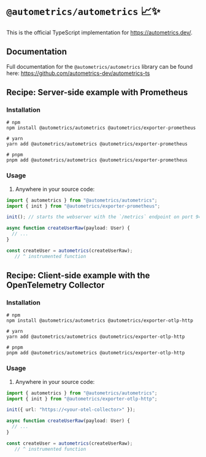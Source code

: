 # `@autometrics/autometrics` 📈✨

This is the official TypeScript implementation for https://autometrics.dev/.

## Documentation

Full documentation for the `@autometrics/autometrics` library can be found
here: https://github.com/autometrics-dev/autometrics-ts

## Recipe: Server-side example with Prometheus

### Installation

```shell
# npm
npm install @autometrics/autometrics @autometrics/exporter-prometheus

# yarn
yarn add @autometrics/autometrics @autometrics/exporter-prometheus

# pnpm
pnpm add @autometrics/autometrics @autometrics/exporter-prometheus
```

### Usage

1. Anywhere in your source code:

```typescript
import { autometrics } from "@autometrics/autometrics";
import { init } from "@autometrics/exporter-prometheus";

init(); // starts the webserver with the `/metrics` endpoint on port 9464

async function createUserRaw(payload: User) {
  // ...
}

const createUser = autometrics(createUserRaw);
   // ^ instrumented function
```

## Recipe: Client-side example with the OpenTelemetry Collector

### Installation

```shell
# npm
npm install @autometrics/autometrics @autometrics/exporter-otlp-http

# yarn
yarn add @autometrics/autometrics @autometrics/exporter-otlp-http

# pnpm
pnpm add @autometrics/autometrics @autometrics/exporter-otlp-http
```

### Usage

1. Anywhere in your source code:

```typescript
import { autometrics } from "@autometrics/autometrics";
import { init } from "@autometrics/exporter-otlp-http";

init({ url: "https://<your-otel-collector>" });

async function createUserRaw(payload: User) {
  // ...
}

const createUser = autometrics(createUserRaw);
   // ^ instrumented function
```
